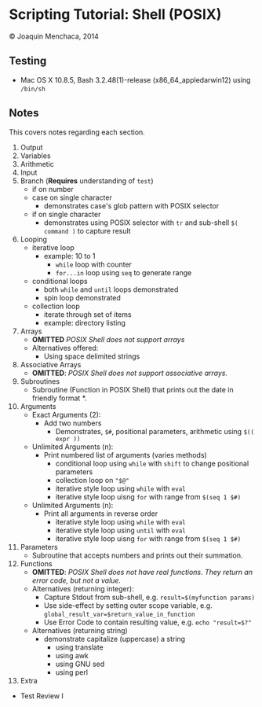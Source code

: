 # Scripting Tutorial: Shell (POSIX)

© Joaquin Menchaca, 2014


## Testing

* Mac OS X 10.8.5, Bash 3.2.48(1)-release (x86_64_appledarwin12) using ```/bin/sh```


## Notes 

This covers notes regarding each section.

1. Output
2. Variables
3. Arithmetic
4. Input
5. Branch (**Requires** understanding of ```test```)
   * if on number
   * case on single character
     * demonstrates case's glob pattern with POSIX selector
   * if on single character
     * demonstrates using POSIX selector with ```tr``` and sub-shell ```$( command )``` to capture result
6. Looping
   * iterative loop 
      * example: 10 to 1
        * ```while``` loop with counter
        * ```for...in``` loop using ```seq``` to generate range
   * conditional loops
        * both ```while``` and ```until``` loops demonstrated
        * spin loop demonstrated
   * collection loop
      * iterate through set of items 
      * example: directory listing
7. Arrays
   * **OMITTED** *POSIX Shell does not support arrays*
   * Alternatives offered:
     * Using space delimited strings
8. Associative Arrays
   * **OMITTED**: *POSIX Shell does not support associative arrays.*
9. Subroutines
   * Subroutine (Function in POSIX Shell) that prints out the date in friendly format *.
10. Arguments
    * Exact Arguments (2):
      * Add two numbers
        * Demonstrates, ```$#```, positional parameters, arithmetic using ```$(( expr ))``` 
    * Unlimited Arguments (n):
      * Print numbered list of arguments (varies methods)
        * conditional loop using ```while``` with ```shift``` to change positional parameters
        * collection loop on ```"$@"```
        * iterative style loop using ```while``` with ```eval```
        * iterative style loop uisng ```for``` with range from ```$(seq 1 $#)```
    * Unlimited Arguments (n): 
      * Print all arguments in reverse order
        * iterative style loop using ```while``` with ```eval```
        * iterative style loop using ```until``` with ```eval```
        * iterative style loop uisng ```for``` with range from ```$(seq 1 $#)```
11. Parameters
    * Subroutine that accepts numbers and prints out their summation.
12. Functions
    * **OMITTED**: *POSIX Shell does not have real functions.  They return an error code, but not a value.*
    * Alternatives (returning integer):
      * Capture Stdout from sub-shell, e.g. ```result=$(myfunction params)```
      * Use side-effect by setting outer scope variable, e.g. ```global_result_var=$return_value_in_function```
      * Use Error Code to contain resulting value, e.g. ```echo "result=$?"```
    * Alternatives (returning string)
      * demonstrate capitalize (uppercase) a string
        * using translate
        * using awk
        * using GNU sed
        * using perl
13. Extra
   * Test Review I
